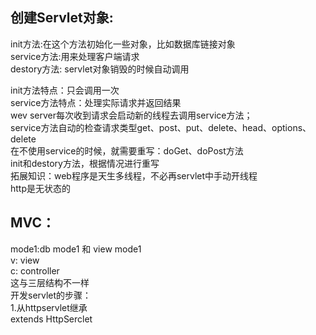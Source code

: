 <!--
 * @Author: 冰彦糖
 * @Date: 2019-12-23 16:06:13
 * @LastEditTime : 2019-12-23 16:34:01
 * @LastEditors  : Please set LastEditors
 * @Description: In User Settings Edit
 * @FilePath: \undefinedd:\Github\Xmind-and-md\md\Javaweb\servlet生命周期.md
 -->
## 创建Servlet对象:
init方法:在这个方法初始化一些对象，比如数据库链接对象  
service方法:用来处理客户端请求  
destory方法: servlet对象销毁的时候自动调用  

init方法特点：只会调用一次  
service方法特点：处理实际请求并返回结果  
wev server每次收到请求会启动新的线程去调用service方法；  
service方法自动的检查请求类型get、post、put、delete、head、options、delete  
在不使用service的时候，就需要重写：doGet、doPost方法  
init和destory方法，根据情况进行重写  
拓展知识：web程序是天生多线程，不必再servlet中手动开线程  
http是无状态的  

## MVC：  
mode1:db mode1 和 view mode1  
v: view  
c: controller  
这与三层结构不一样  
开发servlet的步骤：  
1.从httpservlet继承  
extends HttpSerclet  
